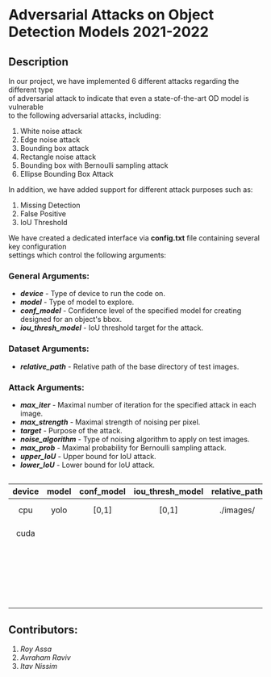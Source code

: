 # Adversarial Attacks on Object Detection Models 2021-2022

## Description
In our project, we have implemented 6 different attacks regarding the different type <br> of adversarial attack to indicate
that even a state-of-the-art OD model is vulnerable <br>
to the following adversarial attacks, including:
   1. White noise attack
   2. Edge noise attack
   3. Bounding box attack
   4. Rectangle noise attack
   5. Bounding box with Bernoulli sampling attack
   6. Ellipse Bounding Box Attack 

In addition, we have added support for different attack purposes such as:
   1. Missing Detection
   2. False Positive
   3. IoU Threshold

We have created a dedicated interface via **config.txt** file containing several key configuration <br>
settings which control the following arguments:

### General Arguments:
* **_device_** - Type of device to run the code on.
* **_model_** - Type of model to explore.
* **_conf_model_** - Confidence level of the specified model for creating designed for an object's bbox. 
* **_iou_thresh_model_** - IoU threshold target for the attack.

### Dataset Arguments:
* **_relative_path_** - Relative path of the base directory of test images.

### Attack Arguments:
  * **_max_iter_** - Maximal number of iteration for the specified attack in each image. 
  * **_max_strength_** - Maximal strength of noising per pixel. 
  * **_target_** - Purpose of the attack. 
  * **_noise_algorithm_** - Type of noising algorithm to apply on test images.
  * **_max_prob_** - Maximal probability for Bernoulli sampling attack.
  * **_upper_IoU_** - Upper bound for IoU attack. 
  * **_lower_IoU_** - Lower bound for IoU attack. 


##
| device | model | conf_model | iou_thresh_model | relative_path | max_iter | max_strength |      target       |        noise_algorithm        | max_prob | upper_IoU | lower_IoU |
|:------:|:-----:|:----------:|:----------------:|:-------------:|:--------:|:------------:|:-----------------:|:-----------------------------:|:--------:|:---------:|:---------:|
|  cpu   | yolo  |   [0,1]    |      [0,1]       |   ./images/   |    0     |      0       | Missing Detection |      White_Noise_Attack       |  [0,1]   |   [0,1]   |   [0,1]   |
|  cuda  |       |            |                  |               |    1     |      1       |  False Positive   | Bounding_Box_Attack_Rectangle |          |           |           |
|        |       |            |                  |               |    2     |      2       |   IoU Threshold   |  Bounding_Box_Center_Attack   |          |           |           |
|        |       |            |                  |               |   ...    |     ...      |                   | Bernoulli_Bounding_Box_Attack |          |           |           |
|        |       |            |                  |               |          |     255      |                   |    Canny_Bernoulli_Attack     |          |           |           |
|        |       |            |                  |               |          |              |                   |  Ellipse_Bounding_Box_Attack  |          |           |           |



## Contributors:
  1. *Roy Assa*
  2. *Avraham Raviv*
  3. *Itav Nissim*